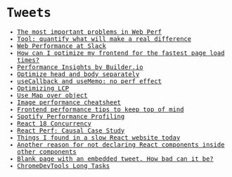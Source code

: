 <samp>

# Tweets

- [The most important problems in Web Perf](https://twitter.com/amilajack/status/1478062246072754179)
- [Tool: quantify what will make a real difference](https://twitter.com/Steve8708/status/1499906268781187077)
- [Web Performance at Slack](https://twitter.com/zeigenvector/status/1448684941663948801)
- [How can I optimize my frontend for the fastest page load times?](https://twitter.com/leeerob/status/1481693352059973632)
- [Performance Insights by Builder.io](https://twitter.com/Steve8708/status/1501584994208153601)
- [Optimize head and body separately](https://twitter.com/csswizardry/status/1504106607721988102)
- [useCallback and useMemo: no perf effect](https://twitter.com/ProvablyFlarnie/status/1504223109439651841)
- [Optimizing LCP](https://twitter.com/Steve8708/status/1508861192890044416)
- [Use Map over object](https://twitter.com/Steve8708/status/1508502291170484224)
- [Image performance cheatsheet](https://twitter.com/Steve8708/status/1506281613746917394)
- [Frontend performance tips to keep top of mind](https://twitter.com/Steve8708/status/1549501457140830208)
- [Spotify Performance Profiling](https://twitter.com/iamakulov/status/1522008502398554113)
- [React 18 Concurrency](https://twitter.com/iamakulov/status/1566716820601466880)
- [React Perf: Causal Case Study](https://twitter.com/iamakulov/status/1600169184360398851)
- [Things I found in a slow React website today](https://twitter.com/nomsternom/status/1601587970792132608)
- [Another reason for not declaring React components inside other components](https://twitter.com/asidorenko_/status/1605313331740418051)
- [Blank page with an embedded tweet. How bad can it be?](https://twitter.com/mhevery/status/1606438382561026049)
- [ChromeDevTools Long Tasks](https://twitter.com/jebbacca/status/1608472228265345024)

</samp>
